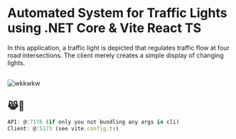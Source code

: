 # Automated System for Traffic Lights using .NET Core & Vite React TS
In this application, a traffic light is depicted that regulates traffic flow at four road intersections. The client merely creates a simple display of changing lights.
##

![wkkwkw](https://github.com/ivandohan/Automated-Traffic-Lights-.NET-Core-ReactTS/assets/89825364/e12d3d02-9bc6-433a-ac39-28edf5eae882)

## 😹💼

```js
API: @:7176 (if only you not bundling any args in cli)
Client: @:5173 (see vite.config.ts)
```
